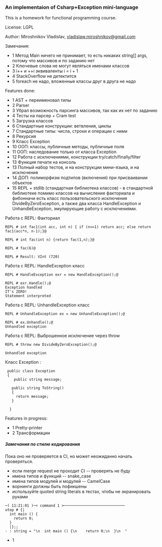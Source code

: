 ### An implementaion of Csharp+Exception mini-language

This is a homework for functional programming course.

License: LGPL

Author:  Miroshnikov Vladislav, vladislaw.miroshnikov@gmail.com

Замечания:
- 1 Метод Main ничего не принимает, то есть никаких string[] args, потому что массивов и по заданию нет
- 2 Ключевые слова не могут являться именами классов
- 3 i++ и ++i эквиваленты i = i + 1
- 4 StackOverflow не детектится
- 5 foreach не надо, вложенные классы друг в друга не надо

Features done:

- 1 AST + переименовал типы
- 2 Parser
- 3 Убрал возможность парсинга массивов, так как их нет по заданию
- 4 Тесты на парсер + Cram test
- 5 Загрузка классов
- 6 Стандартные конструкции: ветвления, циклы
- 7 Стандартные типы: числа, строки и операции с ними
- 8 Рекурсия
- 9 Класс Exception
- 10 ООП: классы, публичные методы, публичные поля
- 11 ООП: наследование только от класса Exception
- 12 Работа с исключениями, конструкции try/catch/finally/filter
- 13 Функция печати на консоль
- 13 Полный набор тестов, и на конструкции мини-языка, и на исключения 
- 14 ДОП: полиморфизм подтипов (включения) при присваивании объектов
- 15 REPL + stdlib (стандартная библиотека классов) - в стандартной библиотеке помимо классов на вычисление факториала и фибонначи есть класс пользовательского исключения DivideByZeroException, а также два класса HandleException и UnhandleException, эмулирующие работу с исключениями.

Работа с REPL: Факториал
```
REPL # int fac1(int acc, int n) { if (n<=1) return acc; else return fac1(acc*n, n-1);}@

REPL # int fac(int n) {return fac(1,n);}@

REPL # fac(6)@

REPL # Result: VInt (720)
```

Работа с REPL: HandleException класс
```
REPL # HandleException exr = new HandleException();@

REPL # exr.Handle();@
Exception handled
IT's ZERO!
Statement interpreted
```

Работа с REPL: UnhandleException класс
```
REPL # UnhandleException ex = new UnhandleException();@

REPL # ex.Unhandle();@
Unhandled exception
```

Работа с REPL: Выброшенное исключение через throw
```
REPL # throw new DivideByZeroException();@

Unhandled exception
```

Класс Exception : 
```
 public class Exception 
 {
    public string message;

   public string ToString()
   {
     return message;
   }
   
  }
```
Features in progress:

- 1 Pretty-printer
- 2 Трансформации

##### Замечания по стилю кодирования

Пока оно не проверяется в CI, но может неожиданно начать проверяться.

- если merge request не проходит CI -- проверять не буду
- имена типов и функций -- snake_case
- имена типов модулей и модулей -- CamelCase 
- ворнинги должны быть пофикшены
- используйте quoted string literals в тестах, чтобы не экранировать руками 
```
─( 11:21:01 )─< command 1 >────────────────────────────
utop # {|
  int main () {
    return 0;
  }
  |};;
- : string = "\n  int main () {\n    return 0;\n  }\n  "
```
- 1